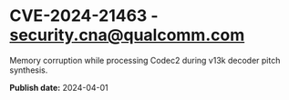 # CVE-2024-21463 - security.cna@qualcomm.com

Memory corruption while processing Codec2 during v13k decoder pitch synthesis.

**Publish date:** 2024-04-01
